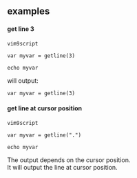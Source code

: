 ## examples

#### get line 3
```
vim9script

var myvar = getline(3)

echo myvar
```
will output:
```
var myvar = getline(3)
```

#### get line at cursor position

```
vim9script

var myvar = getline(".")

echo myvar
```
The output depends on the cursor position.\
It will output the line at cursor position.
